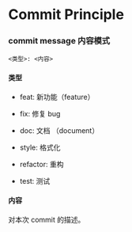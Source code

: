 # Commit Principle

### commit message 内容模式

```
<类型>: <内容>
```

#### 类型

- feat: 新功能（feature）

- fix: 修复 bug

- doc: 文档 （document）

- style: 格式化

- refactor: 重构

- test: 测试
#### 内容

对本次 commit 的描述。
